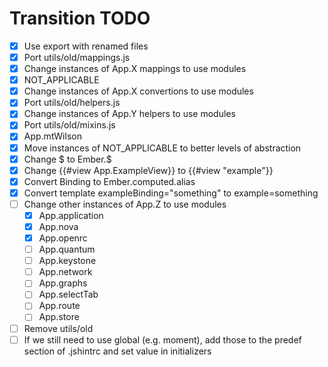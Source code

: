# Transition TODO

* [X] Use export with renamed files
* [X] Port utils/old/mappings.js
* [X] Change instances of App.X mappings to use modules
* [X] NOT_APPLICABLE
* [X] Change instances of App.X convertions to use modules
* [X] Port utils/old/helpers.js
* [X] Change instances of App.Y helpers to use modules
* [X] Port utils/old/mixins.js
* [X] App.mtWilson
* [X] Move instances of NOT_APPLICABLE to better levels of abstraction
* [X] Change $ to Ember.$
* [X] Change {{#view App.ExampleView}} to {{#view "example"}}
* [X] Convert Binding to Ember.computed.alias
* [X] Convert template exampleBinding="something" to example=something
* [ ] Change other instances of App.Z to use modules
    * [X] App.application
    * [X] App.nova
    * [X] App.openrc
    * [ ] App.quantum
    * [ ] App.keystone
    * [ ] App.network
    * [ ] App.graphs
    * [ ] App.selectTab
    * [ ] App.route
    * [ ] App.store
* [ ] Remove utils/old
* [ ] If we still need to use global (e.g. moment), add those to the predef section of .jshintrc and set value in initializers
